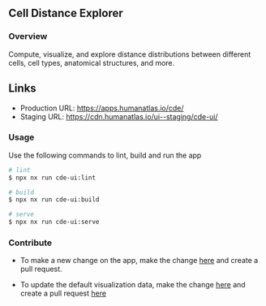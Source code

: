 ## Cell Distance Explorer

### Overview

Compute, visualize, and explore distance distributions between different cells, cell types, anatomical structures, and more.

## Links

- Production URL: https://apps.humanatlas.io/cde/
- Staging URL: https://cdn.humanatlas.io/ui--staging/cde-ui/

### Usage

Use the following commands to lint, build and run the app

```sh
# lint
$ npx nx run cde-ui:lint

# build
$ npx nx run cde-ui:build

# serve
$ npx nx run cde-ui:serve
```

### Contribute

- To make a new change on the app, make the change [here](https://github.com/hubmapconsortium/hra-ui/tree/main/apps/cde-ui) and create a pull request.

- To update the default visualization data, make the change [here](https://github.com/hubmapconsortium/hra-ui/blob/main/apps/cde-ui/src/assets/data/examples/index.json) and create a pull request [here](https://github.com/hubmapconsortium/hra-ui/tree/main/apps/cde-ui)
